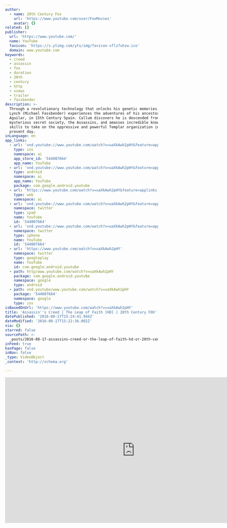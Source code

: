 ```yaml
---
author:
  - name: 20th Century Fox
    url: 'https://www.youtube.com/user/FoxMovies'
    avatar: {}
related: []
publisher:
  url: 'https://www.youtube.com/'
  name: YouTube
  favicon: 'https://s.ytimg.com/yts/img/favicon-vflz7uhzw.ico'
  domain: www.youtube.com
keywords:
  - creed
  - assassin
  - fox
  - duration
  - 20th
  - century
  - http
  - views
  - trailer
  - fassbender
description: >-
  Through a revolutionary technology that unlocks his genetic memories, Callum
  Lynch (Michael Fassbender) experiences the adventures of his ancestor,
  Aguilar, in 15th Century Spain. Callum discovers he is descended from a
  mysterious secret society, the Assassins, and amasses incredible knowledge and
  skills to take on the oppressive and powerful Templar organization in the
  present day.
inLanguage: en
app_links:
  - url: 'vnd.youtube://www.youtube.com/watch?v=uaXkAwh2pHY&feature=applinks'
    type: ios
    namespace: ai
    app_store_id: '544007664'
    app_name: YouTube
  - url: 'vnd.youtube://www.youtube.com/watch?v=uaXkAwh2pHY&feature=applinks'
    type: android
    namespace: ai
    app_name: YouTube
    package: com.google.android.youtube
  - url: 'https://www.youtube.com/watch?v=uaXkAwh2pHY&feature=applinks'
    type: web
    namespace: ai
  - url: 'vnd.youtube://www.youtube.com/watch?v=uaXkAwh2pHY&feature=applinks'
    namespace: twitter
    type: ipad
    name: YouTube
    id: '544007664'
  - url: 'vnd.youtube://www.youtube.com/watch?v=uaXkAwh2pHY&feature=applinks'
    namespace: twitter
    type: iphone
    name: YouTube
    id: '544007664'
  - url: 'https://www.youtube.com/watch?v=uaXkAwh2pHY'
    namespace: twitter
    type: googleplay
    name: YouTube
    id: com.google.android.youtube
  - path: http/www.youtube.com/watch?v=uaXkAwh2pHY
    package: com.google.android.youtube
    namespace: google
    type: android
  - path: vnd.youtube/www.youtube.com/watch?v=uaXkAwh2pHY
    package: '544007664'
    namespace: google
    type: ios
isBasedOnUrl: 'https://www.youtube.com/watch?v=uaXkAwh2pHY'
title: 'Assassin''s Creed | The Leap of Faith [HD] | 20th Century FOX'
datePublished: '2016-08-17T15:24:41.944Z'
dateModified: '2016-08-17T15:22:36.002Z'
via: {}
starred: false
sourcePath: >-
  _posts/2016-08-17-assassins-creed-or-the-leap-of-faith-hd-or-20th-century-fox.md
inFeed: true
hasPage: false
inNav: false
_type: VideoObject
_context: 'http://schema.org'

---
```

<iframe src="https://cdn.embedly.com/widgets/media.html?src=https%3A%2F%2Fwww.youtube.com%2Fembed%2FuaXkAwh2pHY%3Ffeature%3Doembed&amp;url=http%3A%2F%2Fwww.youtube.com%2Fwatch%3Fv%3DuaXkAwh2pHY&amp;image=https%3A%2F%2Fi.ytimg.com%2Fvi%2FuaXkAwh2pHY%2Fhqdefault.jpg&amp;key=b7d04c9b404c499eba89ee7072e1c4f7&amp;type=text%2Fhtml&amp;schema=youtube" width="854" height="480" scrolling="no" frameborder="0" allowfullscreen="" style=""></iframe>